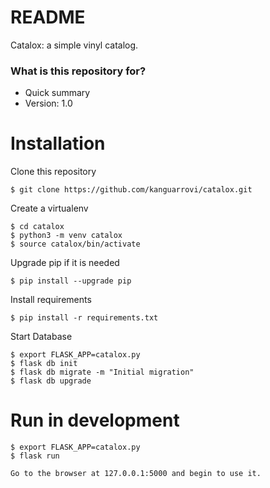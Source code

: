 # README #

Catalox: a simple vinyl catalog.

### What is this repository for? ###

* Quick summary
* Version: 1.0

# Installation 

Clone this repository 

	$ git clone https://github.com/kanguarrovi/catalox.git

Create a virtualenv

    $ cd catalox
	$ python3 -m venv catalox
	$ source catalox/bin/activate

Upgrade pip if it is needed 

	$ pip install --upgrade pip

Install requirements 

	$ pip install -r requirements.txt

Start Database

	$ export FLASK_APP=catalox.py
	$ flask db init
    $ flask db migrate -m "Initial migration"
    $ flask db upgrade

# Run in development

	$ export FLASK_APP=catalox.py
	$ flask run

    Go to the browser at 127.0.0.1:5000 and begin to use it.


